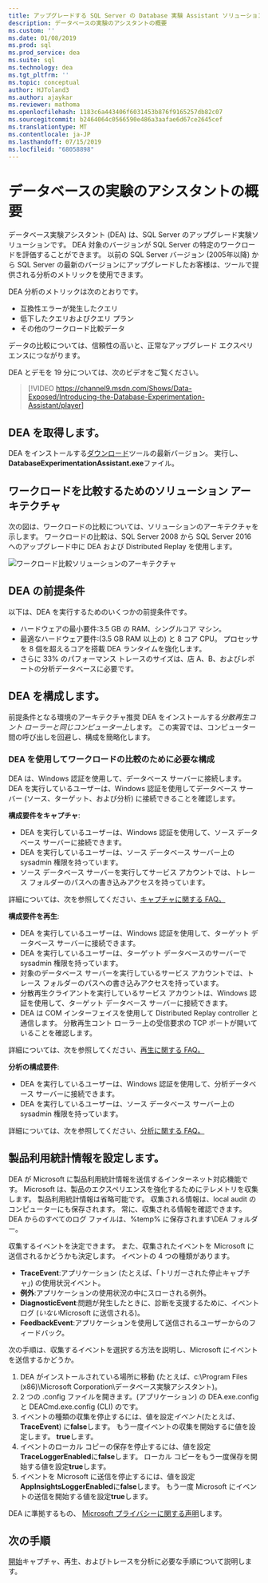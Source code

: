 ```yaml
---
title: アップグレードする SQL Server の Database 実験 Assistant ソリューションの概要
description: データベースの実験のアシスタントの概要
ms.custom: ''
ms.date: 01/08/2019
ms.prod: sql
ms.prod_service: dea
ms.suite: sql
ms.technology: dea
ms.tgt_pltfrm: ''
ms.topic: conceptual
author: HJToland3
ms.author: ajaykar
ms.reviewer: mathoma
ms.openlocfilehash: 1183c6a443406f6031453b876f9165257db82c07
ms.sourcegitcommit: b2464064c0566590e486a3aafae6d67ce2645cef
ms.translationtype: MT
ms.contentlocale: ja-JP
ms.lasthandoff: 07/15/2019
ms.locfileid: "68058898"
---
```

# <a name="overview-of-database-experimentation-assistant"></a>データベースの実験のアシスタントの概要

データベース実験アシスタント (DEA) は、SQL Server のアップグレード実験ソリューションです。 DEA 対象のバージョンが SQL Server の特定のワークロードを評価することができます。 以前の SQL Server バージョン (2005年以降) から SQL Server の最新のバージョンにアップグレードしたお客様は、ツールで提供される分析のメトリックを使用できます。 

DEA 分析のメトリックは次のとおりです。
- 互換性エラーが発生したクエリ
- 低下したクエリおよびクエリ プラン
- その他のワークロード比較データ

データの比較については、信頼性の高いと、正常なアップグレード エクスペリエンスにつながります。

DEA とデモを 19 分については、次のビデオをご覧ください。

> [!VIDEO https://channel9.msdn.com/Shows/Data-Exposed/Introducing-the-Database-Experimentation-Assistant/player]

## <a name="get-dea"></a>DEA を取得します。

DEA をインストールする[ダウンロード](https://www.microsoft.com/download/details.aspx?id=54090)ツールの最新バージョン。 実行し、 **DatabaseExperimentationAssistant.exe**ファイル。

## <a name="solution-architecture-for-comparing-workloads"></a>ワークロードを比較するためのソリューション アーキテクチャ

次の図は、ワークロードの比較については、ソリューションのアーキテクチャを示します。 ワークロードの比較は、SQL Server 2008 から SQL Server 2016 へのアップグレード中に DEA および Distributed Replay を使用します。

![ワークロード比較ソリューションのアーキテクチャ](./media/database-experimentation-assistant-overview/dea-overview-compare-solution-architecture.png)

## <a name="dea-prerequisites"></a>DEA の前提条件

以下は、DEA を実行するためのいくつかの前提条件です。
- ハードウェアの最小要件:3.5 GB の RAM、シングルコア マシン。
- 最適なハードウェア要件:(3.5 GB RAM 以上の) と 8 コア CPU。 プロセッサを 8 個を超えるコアを搭載 DEA ランタイムを強化します。
- さらに 33% のパフォーマンス トレースのサイズは、店 A、B、およびレポートの分析データベースに必要です。

## <a name="configure-dea"></a>DEA を構成します。

前提条件となる環境のアーキテクチャ推奨 DEA をインストールする*分散再生コント ローラーと同じコンピューター上*します。 この実習では、コンピューター間の呼び出しを回避し、構成を簡略化します。

### <a name="required-configuration-for-workload-comparison-by-using-dea"></a>DEA を使用してワークロードの比較のために必要な構成

DEA は、Windows 認証を使用して、データベース サーバーに接続します。 DEA を実行しているユーザーは、Windows 認証を使用してデータベース サーバー (ソース、ターゲット、および分析) に接続できることを確認します。

**構成要件をキャプチャ**:

*   DEA を実行しているユーザーは、Windows 認証を使用して、ソース データベース サーバーに接続できます。
*   DEA を実行しているユーザーは、ソース データベース サーバー上の sysadmin 権限を持っています。
*   ソース データベース サーバーを実行してサービス アカウントでは、トレース フォルダーのパスへの書き込みアクセスを持っています。

詳細については、次を参照してください、[キャプチャに関する FAQ。](database-experimentation-assistant-capture-trace.md#frequently-asked-questions-about-trace-capture)

**構成要件を再生**: 

*   DEA を実行しているユーザーは、Windows 認証を使用して、ターゲット データベース サーバーに接続できます。
*   DEA を実行しているユーザーは、ターゲット データベースのサーバーで sysadmin 権限を持っています。
*   対象のデータベース サーバーを実行しているサービス アカウントでは、トレース フォルダーのパスへの書き込みアクセスを持っています。
*   分散再生クライアントを実行しているサービス アカウントは、Windows 認証を使用して、ターゲット データベース サーバーに接続できます。
*   DEA は COM インターフェイスを使用して Distributed Replay controller と通信します。 分散再生コント ローラー上の受信要求の TCP ポートが開いていることを確認します。

詳細については、次を参照してください、[再生に関する FAQ。](database-experimentation-assistant-replay-trace.md#frequently-asked-questions-about-trace-replay)

**分析の構成要件**: 

*   DEA を実行しているユーザーは、Windows 認証を使用して、分析データベース サーバーに接続できます。
*   DEA を実行しているユーザーは、ソース データベース サーバー上の sysadmin 権限を持っています。

詳細については、次を参照してください、[分析に関する FAQ。](database-experimentation-assistant-create-report.md#frequently-asked-questions-about-analysis-reports)

## <a name="set-up-telemetry"></a>製品利用統計情報を設定します。

DEA が Microsoft に製品利用統計情報を送信するインターネット対応機能です。 Microsoft は、製品のエクスペリエンスを強化するためにテレメトリを収集します。 製品利用統計情報は省略可能です。 収集される情報は、local audit のコンピューターにも保存されます。 常に、収集される情報を確認できます。 DEA からのすべてのログ ファイルは、%temp% に保存されます\\DEA フォルダー。

収集するイベントを決定できます。 また、収集されたイベントを Microsoft に送信されるかどうかも決定します。 イベントの 4 つの種類があります。

*   **TraceEvent**:アプリケーション (たとえば、「トリガーされた停止キャプチャ」) の使用状況イベント。
*   **例外**:アプリケーションの使用状況の中にスローされる例外。
*   **DiagnosticEvent**:問題が発生したときに、診断を支援するために、イベント ログ (*いない*Microsoft に送信される)。
*   **FeedbackEvent**:アプリケーションを使用して送信されるユーザーからのフィードバック。

次の手順は、収集するイベントを選択する方法を説明し、Microsoft にイベントを送信するかどうか。

1.  DEA がインストールされている場所に移動 (たとえば、c:\\Program Files (x86)\\Microsoft Corporation\\データベース実験アシスタント)。
2.  2 つの .config ファイルを開きます。(アプリケーション) の DEA.exe.config と DEACmd.exe.config (CLI) のです。
3.  イベントの種類の収集を停止するには、値を設定*イベント*(たとえば、 **TraceEvent**) に**false**します。 もう一度イベントの収集を開始するに値を設定します。 **true**します。
4.  イベントのローカル コピーの保存を停止するには、値を設定**TraceLoggerEnabled**に**false**します。 ローカル コピーをもう一度保存を開始する値を設定**true**します。
5.  イベントを Microsoft に送信を停止するには、値を設定**AppInsightsLoggerEnabled**に**false**します。 もう一度 Microsoft にイベントの送信を開始する値を設定**true**します。

DEA に準拠するもの、 [Microsoft プライバシーに関する声明](https://aka.ms/dea-privacy)します。

## <a name="next-steps"></a>次の手順

[開始](database-experimentation-assistant-get-started.md)キャプチャ、再生、およびトレースを分析に必要な手順について説明します。
